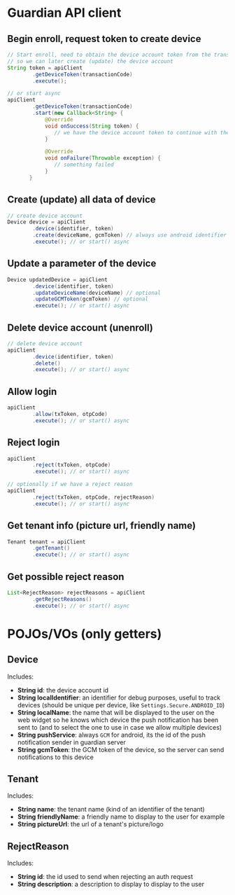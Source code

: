 # Guardian API client

## Begin enroll, request token to create device

```java
// Start enroll, need to obtain the device account token from the transaction id included in the QR
// so we can later create (update) the device account
String token = apiClient
        .getDeviceToken(transactionCode)
        .execute();

// or start async
apiClient
        .getDeviceToken(transactionCode)
        .start(new Callback<String> {
            @Override
            void onSuccess(String token) {
               // we have the device account token to continue with the enroll flow
            }

            @Override
            void onFailure(Throwable exception) {
               // something failed
            }
       }
```

## Create (update) all data of device

```java
// create device account
Device device = apiClient
        .device(identifier, token)
        .create(deviceName, gcmToken) // always use android identifier and 'GCM' as push service
        .execute(); // or start() async
```

## Update a parameter of the device

```java
Device updatedDevice = apiClient
        .device(identifier, token)
        .updateDeviceName(deviceName) // optional
        .updateGCMToken(gcmToken) // optional
        .execute(); // or start() async
```

## Delete device account (unenroll)

```java
// delete device account
apiClient
        .device(identifier, token)
        .delete()
        .execute(); // or start() async
```

## Allow login

```java
apiClient
        .allow(txToken, otpCode)
        .execute(); // or start() async
```

## Reject login

```java
apiClient
        .reject(txToken, otpCode)
        .execute(); // or start() async

// optionally if we have a reject reason
apiClient
        .reject(txToken, otpCode, rejectReason)
        .execute(); // or start() async
```

## Get tenant info (picture url, friendly name)

```java
Tenant tenant = apiClient
        .getTenant()
        .execute(); // or start() async
```

## Get possible reject reason

```java
List<RejectReason> rejectReasons = apiClient
        .getRejectReasons()
        .execute(); // or start() async
```

# POJOs/VOs (only getters)

## Device

Includes:

- **String id**: the device account id
- **String localIdentifier**: an identifier for debug purposes, useful to track devices (should be unique per device, like `Settings.Secure.ANDROID_ID`)
- **String localName**: the name that will be displayed to the user on the web widget so he knows which device the push
    notification has been sent to (and to select the one to use in case we allow multiple devices)
- **String pushService**: always `GCM` for android, its the id of the push notification sender in guardian server
- **String gcmToken**: the GCM token of the device, so the server can send notifications to this device

## Tenant

Includes:

- **String name**: the tenant name (kind of an identifier of the tenant)
- **String friendlyName**: a friendly name to display to the user for example
- **String pictureUrl**: the url of a tenant's picture/logo

## RejectReason

Includes:

- **String id**: the id used to send when rejecting an auth request
- **String description**: a description to display to display to the user